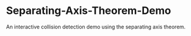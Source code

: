 # Separating-Axis-Theorem-Demo
An interactive collision detection demo using the separating axis theorem.
